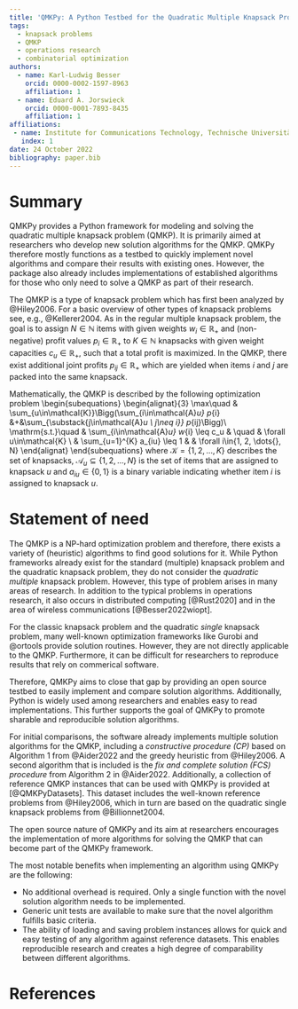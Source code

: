 ```yaml
---
title: 'QMKPy: A Python Testbed for the Quadratic Multiple Knapsack Problem'
tags:
  - knapsack problems
  - QMKP
  - operations research
  - combinatorial optimization
authors:
  - name: Karl-Ludwig Besser
    orcid: 0000-0002-1597-8963
    affiliation: 1
  - name: Eduard A. Jorswieck
    orcid: 0000-0001-7893-8435
    affiliation: 1
affiliations:
 - name: Institute for Communications Technology, Technische Universität Braunschweig, Germany
   index: 1
date: 24 October 2022
bibliography: paper.bib
---
```


# Summary

QMKPy provides a Python framework for modeling and solving the quadratic
multiple knapsack problem (QMKP).
It is primarily aimed at researchers who develop new solution algorithms for
the QMKP.
QMKPy therefore mostly functions as a testbed to quickly implement novel
algorithms and compare their results with existing ones.
However, the package also already includes implementations of established
algorithms for those who only need to solve a QMKP as part of their research.

The QMKP is a type of knapsack problem which has first been analyzed by
@Hiley2006.
For a basic overview of other types of knapsack problems see, e.g.,
@Kellerer2004.
As in the regular multiple knapsack problem, the goal is to assign
$N\in\mathbb{N}$ items with given weights $w_i\in\mathbb{R}_{+}$ and
(non-negative) profit values $p_i\in\mathbb{R}_{+}$ to $K\in\mathbb{N}$
knapsacks with given weight capacities $c_u\in\mathbb{R}_{+}$, such that a
total profit is maximized.
In the QMKP, there exist additional joint profits $p_{ij}\in\mathbb{R}_{+}$
which are yielded when items $i$ and $j$ are packed into the same knapsack.

Mathematically, the QMKP is described by the following optimization problem
\begin{subequations}
\begin{alignat}{3}
	\max\quad & \sum_{u\in\mathcal{K}}\Bigg(\sum_{i\in\mathcal{A}_u} p_{i} &+&\sum_{\substack{j\in\mathcal{A}_u \\ j\neq i}} p_{ij}\Bigg)\\
	\mathrm{s.t.}\quad & \sum_{i\in\mathcal{A}_u} w_{i} \leq c_u & \quad & \forall u\in\mathcal{K} \\
	& \sum_{u=1}^{K} a_{iu} \leq 1  & & \forall i\in\{1, 2, \dots{}, N\}
\end{alignat}
\end{subequations}
where $\mathcal{K}=\{1, 2, \dots{}, K\}$ describes the set of knapsacks,
$\mathcal{A}_u\subseteq\{1, 2, \dots{}, N\}$ is the set of items that are
assigned to knapsack $u$ and $a_{iu}\in\{0,1\}$ is a binary variable indicating
whether item $i$ is assigned to knapsack $u$.


# Statement of need

The QMKP is a NP-hard optimization problem and therefore, there exists a
variety of (heuristic) algorithms to find good solutions for it.
While Python frameworks already exist for the standard (multiple)
knapsack problem and the quadratic knapsack problem, they do not consider the
_quadratic multiple_ knapsack problem.
However, this type of problem arises in many areas of research. In addition to
the typical problems in operations research, it also occurs in distributed
computing [@Rust2020] and in the area of wireless communications
[@Besser2022wiopt].

For the classic knapsack problem and the quadratic _single_ knapsack problem,
many well-known optimization frameworks like Gurobi and @ortools provide
solution routines.
However, they are not directly applicable to the QMKP. Furthermore, it can be
difficult for researchers to reproduce results that rely on commerical
software.

Therefore, QMKPy aims to close that gap by providing an open source testbed to
easily implement and compare solution algorithms. Additionally, Python is
widely used among researchers and enables easy to read implementations.
This further supports the goal of QMKPy to promote sharable and reproducible
solution algorithms.

For initial comparisons, the software already implements multiple solution
algorithms for the QMKP, including a _constructive procedure (CP)_ based on
Algorithm 1 from @Aider2022 and the greedy heuristic from @Hiley2006. A second
algorithm that is included is the _fix and complete solution (FCS) procedure_
from Algorithm 2 in @Aider2022.
Additionally, a collection of reference QMKP instances that can be used with
QMKPy is provided at [@QMKPyDatasets].
This dataset includes the well-known reference problems from @Hiley2006, which
in turn are based on the quadratic single knapsack problems from
@Billionnet2004.

The open source nature of QMKPy and its aim at researchers encourages the
implementation of more algorithms for solving the QMKP that can become part of
the QMKPy framework.

The most notable benefits when implementing an algorithm using QMKPy are the
following:

- No additional overhead is required. Only a single function with the novel
  solution algorithm needs to be implemented.
- Generic unit tests are available to make sure that the novel algorithm
  fulfills basic criteria.
- The ability of loading and saving problem instances allows for quick and
  easy testing of any algorithm against reference datasets. This enables
  reproducible research and creates a high degree of comparability between
  different algorithms.


# References
